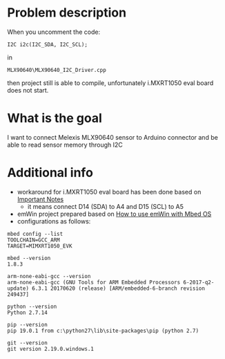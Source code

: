 # Problem description
When you uncomment the code:

`I2C i2c(I2C_SDA, I2C_SCL);`

in

`MLX90640\MLX90640_I2C_Driver.cpp`

then project still is able to compile, unfortunately i.MXRT1050 eval board does not start.

# What is the goal
I want to connect Melexis MLX90640 sensor to Arduino connector and be able to read sensor memory through I2C

# Additional info
* workaround for i.MXRT1050 eval board has been done based on [Important Notes](https://os.mbed.com/platforms/MIMXRT1050-EVK/)
  * it means connect D14 (SDA) to A4 and D15 (SCL) to A5
* emWin project prepared based on [How to use emWin with Mbed OS](https://os.mbed.com/blog/entry/How-to-use-emWin-with-Mbed-OS/)
* configurations as follows:
```
mbed config --list
TOOLCHAIN=GCC_ARM
TARGET=MIMXRT1050_EVK
```
```
mbed --version
1.8.3
```
```
arm-none-eabi-gcc --version
arm-none-eabi-gcc (GNU Tools for ARM Embedded Processors 6-2017-q2-update) 6.3.1 20170620 (release) [ARM/embedded-6-branch revision 249437]
```
```
python --version
Python 2.7.14
```
```
pip --version
pip 19.0.1 from c:\python27\lib\site-packages\pip (python 2.7)
```
```
git --version
git version 2.19.0.windows.1
```